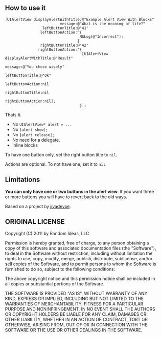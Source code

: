 How to use it
------------

    [UIAlertView displayAlertWithTitle:@"Example Alert View With Blocks"
                             message:@"What is the meaning of life?"
                     leftButtonTitle:@"41"
                    leftButtonAction:^{
                                      NSLog(@"Incorrect");
                                     } 
                    rightButtonTitle:@"42"
                   rightButtonAction:^{
                                       [UIAlertView displayAlertWithTitle:@"Result"
                                                                  message:@"You chose wisely"
                                                          leftButtonTitle:@"Ok"
                                                         leftButtonAction:nil
                                                         rightButtonTitle:nil
                                                        rightButtonAction:nil];
                                      }];


Thats it.

 * No `UIAlertView* alert = ...`
 * No `[alert show];`
 * No `[alert release];`
 * No need for a delegate.
 * Inline blocks
 
To have one button only, set the right button title to `nil`.  

Actions are optional.  To not have one, set it to `nil`.



Limitations
----------

**You can only have one or two buttons in the alert view**.  If you want three or more buttons you will have to revert back to the old ways.

Based on a project by [jivadevoe](https://github.com/jivadevoe/UIAlertView-Blocks).


ORIGINAL LICENSE
-------

Copyright (C) 2011 by Random Ideas, LLC

Permission is hereby granted, free of charge, to any person obtaining a copy
of this software and associated documentation files (the "Software"), to deal
in the Software without restriction, including without limitation the rights
to use, copy, modify, merge, publish, distribute, sublicense, and/or sell
copies of the Software, and to permit persons to whom the Software is
furnished to do so, subject to the following conditions:

The above copyright notice and this permission notice shall be included in
all copies or substantial portions of the Software.

THE SOFTWARE IS PROVIDED "AS IS", WITHOUT WARRANTY OF ANY KIND, EXPRESS OR
IMPLIED, INCLUDING BUT NOT LIMITED TO THE WARRANTIES OF MERCHANTABILITY,
FITNESS FOR A PARTICULAR PURPOSE AND NONINFRINGEMENT. IN NO EVENT SHALL THE
AUTHORS OR COPYRIGHT HOLDERS BE LIABLE FOR ANY CLAIM, DAMAGES OR OTHER
LIABILITY, WHETHER IN AN ACTION OF CONTRACT, TORT OR OTHERWISE, ARISING FROM,
OUT OF OR IN CONNECTION WITH THE SOFTWARE OR THE USE OR OTHER DEALINGS IN
THE SOFTWARE.